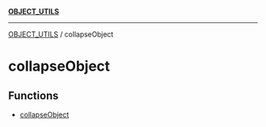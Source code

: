 [**OBJECT_UTILS**](../README.md)

***

[OBJECT_UTILS](../README.md) / collapseObject

# collapseObject

## Functions

- [collapseObject](functions/collapseObject.md)
